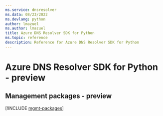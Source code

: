 ```yaml
---
ms.service: dnsresolver
ms.data: 08/23/2022
ms.devlang: python
author: lmazuel
ms.author: lmazuel
title: Azure DNS Resolver SDK for Python
ms.topic: reference
description: Reference for Azure DNS Resolver SDK for Python
---
```

# Azure DNS Resolver SDK for Python - preview

## Management packages - preview
[!INCLUDE [mgmt-packages](dns-resolver-mgmt-index.md)]